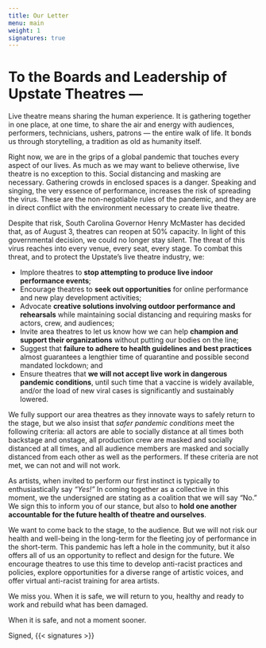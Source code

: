 ```yaml
---
title: Our Letter
menu: main
weight: 1
signatures: true
---
```


# To the Boards and Leadership of Upstate Theatres —

Live theatre means sharing the human experience. It is gathering together in one place, at one time, to share the air and energy with audiences, performers, technicians, ushers, patrons — the entire walk of life. It bonds us through storytelling, a tradition as old as humanity itself.

Right now, we are in the grips of a global pandemic that touches every aspect of our lives. As much as we may want to believe otherwise, live theatre is no exception to this. Social distancing and masking are necessary. Gathering crowds in enclosed spaces is a danger. Speaking and singing, the very essence of performance, increases the risk of spreading the virus. These are the non-negotiable rules of the pandemic, and they are in direct conflict with the environment necessary to create live theatre.

Despite that risk, South Carolina Governor Henry McMaster has decided that, as of August 3, theatres can reopen at 50% capacity. In light of this governmental decision, we could no longer stay silent. The threat of this virus reaches into every venue, every seat, every stage. To combat this threat, and to protect the Upstate’s live theatre industry, we:

- Implore theatres to **stop attempting to produce live indoor performance events**;
- Encourage theatres to **seek out opportunities** for online performance and new play development activities;
- Advocate **creative solutions involving outdoor performance and rehearsals** while maintaining social distancing and requiring masks for actors, crew, and audiences;
- Invite area theatres to let us know how we can help **champion and support their organizations** without putting our bodies on the line;
- Suggest that **failure to adhere to health guidelines and best practices** almost guarantees a lengthier time of quarantine and possible second mandated lockdown; and
- Ensure theatres that **we will not accept live work in dangerous pandemic conditions**, until such time that a vaccine is widely available, and/or the load of new viral cases is significantly and sustainably lowered.

We fully support our area theatres as they innovate ways to safely return to the stage, but we also insist that *safer pandemic conditions* meet the following criteria: all actors are able to socially distance at all times both backstage and onstage, all production crew are masked and socially distanced at all times, and all audience members are masked and socially distanced from each other as well as the performers. If these criteria are not met, we can not and will not work.

As artists, when invited to perform our first instinct is typically to enthusiastically say *“Yes!”* In coming together as a collective in this moment, we the undersigned are stating as a coalition that we will say “No.” We sign this to inform you of our stance, but also to **hold one another accountable for the future health of theatre and ourselves**.

We want to come back to the stage, to the audience. But we will not risk our health and well-being in the long-term for the fleeting joy of performance in the short-term. This pandemic has left a hole in the community, but it also offers all of us an opportunity to reflect and design for the future. We encourage theatres to use this time to develop anti-racist practices and policies, explore opportunities for a diverse range of artistic voices, and offer virtual anti-racist training for area artists.

We miss you. When it is safe, we will return to you, healthy and ready to work and rebuild what has been damaged.

When it is safe, and not a moment sooner.

Signed,
{{< signatures >}}